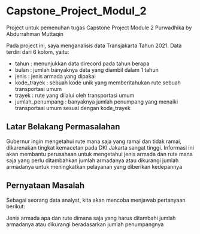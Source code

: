 # Capstone_Project_Modul_2

Project untuk pemenuhan tugas Capstone Project Module 2 Purwadhika by Abdurrahman Muttaqin

Pada project ini, saya menganalisis data Transjakarta Tahun 2021. Data terdiri dari 6 kolom, yaitu:

- tahun : menunjukkan data direcord pada tahun berapa
- bulan : jumlah banyaknya data yang diambil dalam 1 tahun
- jenis : jenis armada yang dipakai
- kode_trayek : sebuah kode unik yang memberitahukan rute sebuah transportasi umum
- trayek : rute yang dilalui oleh transportasi umum
- jumlah_penumpang : banyaknya jumlah penumpang yang menaiki transportasi umum sesuai dengan kode_trayek

## Latar Belakang Permasalahan
Gubernur ingin mengetahui rute mana saja yang ramai dan tidak ramai, dikarenakan tingkat kemacetan pada DKI Jakarta sangat tinggi. Informasi ini akan membantu perusahaan untuk mengetahui jenis armada dan rute mana saja yang perlu ditambahkan jumlah armadanya atau dikurangi jumlah armadanya untuk meningkatkan pelayanan yang diberikan kedepannya

## Pernyataan Masalah
Sebagai seorang data analyst, kita akan mencoba menjawab pertanyaan berikut:

Jenis armada apa dan rute dimana saja yang harus ditambahi jumlah armadanya atau dikurangi beradasarkan jumlah penumpangnya
